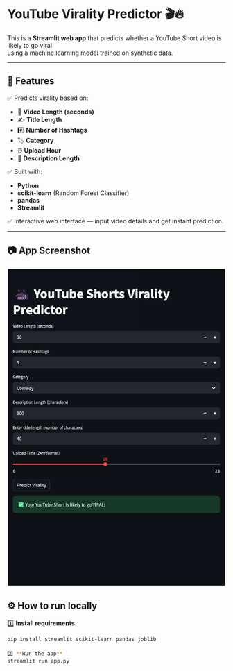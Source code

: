 # YouTube Virality Predictor 🎬🔥

This is a **Streamlit web app** that predicts whether a YouTube Short video is likely to go viral  
using a machine learning model trained on synthetic data.

---

## 🚀 Features

✅ Predicts virality based on:
- 🎥 **Video Length (seconds)**  
- ✍️ **Title Length**
- #️⃣ **Number of Hashtags**
- 🏷️ **Category**
- ⏰ **Upload Hour**
- 📝 **Description Length**

✅ Built with:
- **Python**
- **scikit-learn** (Random Forest Classifier)
- **pandas**
- **Streamlit**

✅ Interactive web interface — input video details and get instant prediction.

---

## 📷 App Screenshot

![App Screenshot](https://raw.githubusercontent.com/Vasamsettitejasri/youtube-virality-predictor/main/App%20screenshot.png)


## ⚙️ How to run locally

1️⃣ **Install requirements**
```bash
pip install streamlit scikit-learn pandas joblib

2️⃣ **Run the app**
streamlit run app.py
